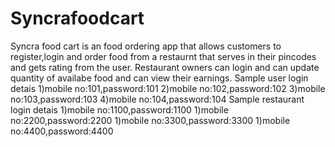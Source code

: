 # Syncrafoodcart
Syncra food cart is an food ordering app that allows customers to register,login and order food from a restaurnt that serves in their pincodes and gets rating from the user.
Restaurant owners can login and can update quantity of availabe food and can view their earnings.
Sample user login detais
1)mobile no:101,password:101
2)mobile no:102,password:102
3)mobile no:103,password:103
4)mobile no:104,password:104
Sample restaurant login detais
1)mobile no:1100,password:1100
1)mobile no:2200,password:2200
1)mobile no:3300,password:3300
1)mobile no:4400,password:4400
